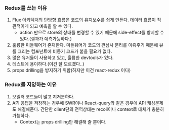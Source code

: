 ### Redux를 쓰는 이유

1. Flux 아키텍처의 단방향 흐름은 코드의 유지보수를 쉽게 만든다. 데이터 흐름이 직관적이게 되고 예측을 할 수 있다.
    - action 만으로 store의 상태를 변경할 수 있기 때문에 side-effect를 방지할 수 있다.(결과가 예측가능하다.)
2. 훌륭한 미들웨어가 존재한다. 미들웨어가 코드의 관심사 분리를 이뤄주기 때문에 뷰를 그리는 컴포넌트에 비동기 코드가 붙을 필요가 없다.
3. 많은 유저들이 사용하고 있고, 훌륭한 devtools가 있다.
4. 테스트에 용이하다.(이건 잘 모르겠다..)
5. props drilling을 방지하기 위함(하지만 이건 react-redux 이다)

### Redux를 지양하는 이유

1. 보일러 코드들이 많고 지저분하다.
2. API 응답을 저장하는 경우에 SWR이나 React-query와 같은 경우에 API 캐싱문제도 해결해준다. 간단한 client단의 전역상태는 recoil이나 context로 대체가 충분히 가능하다.
    - Context는 props drilling만 해결해 줄 뿐이다.